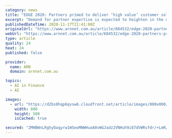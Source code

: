 ```yaml
---
category: news
title: "EDGE 2020: Partners primed to deliver ‘high value’ customer solutions"
excerpt: "Demand for partner expertise is expected to heighten in the months ahead as businesses build out digital transformation blueprints across Australia and New Zealand, underpinned by increased investment in cloud,"
publishedDateTime: 2020-11-17T21:41:00Z
originalUrl: "https://www.arnnet.com.au/article/684532/edge-2020-partners-primed-deliver-high-value-customer-solutions/?fp=4&fpid=4992"
webUrl: "https://www.arnnet.com.au/article/684532/edge-2020-partners-primed-deliver-high-value-customer-solutions/?fp=4&fpid=4992"
type: article
quality: 24
heat: 24
published: false

provider:
  name: ARN
  domain: arnnet.com.au

topics:
  - AI in Finance
  - AI

images:
  - url: "https://d2bs8hqp6qvsw6.cloudfront.net/article/images/800x800/dimg/angela_fox_dell_technologies.jpg"
    width: 800
    height: 500
    isCached: true

secured: "2MHBWnLRghyOaqyrw1WSeoMWWHuoA0vWGJadz2VNHuh9i87dVWRsfdr/+LmR/0jv9hTDdpZ4ahWCLNh6WBQO9BgOIE0QPw2gfJEnHSfwK1IHtFFu856UUb4r49NmFN9WHBZweJMroDW04i/ct7GcfhhOincW2kvqZg19gEeF7OEAvzNXOhkBZe69BD2DEDao0zP676PxzyuIFD4HaPz6VFZvt2uUsI1lJiQIQHd45Fh29Zg/BptcCQXFzjmnIMjlyx/UmGtXBpMPcwRdanHKw4rVWWencYPphOlcWr//H2rSHO6upCXDCjtCv3TuslVniRVB93HOpsgNR4Q4+6UKg5g4sQBUQo93ukKOcNSbtmE=;dG4gHLqSH8Mb6u3PG6Nzlg=="
---
```


